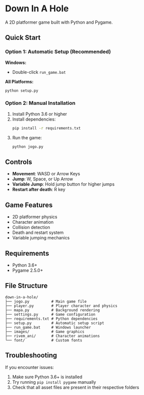 # Down In A Hole

A 2D platformer game built with Python and Pygame.

## Quick Start

### Option 1: Automatic Setup (Recommended)
**Windows:**
- Double-click `run_game.bat`

**All Platforms:**
```bash
python setup.py
```

### Option 2: Manual Installation
1. Install Python 3.6 or higher
2. Install dependencies:
   ```bash
   pip install -r requirements.txt
   ```
3. Run the game:
   ```bash
   python jogo.py
   ```

## Controls
- **Movement**: WASD or Arrow Keys
- **Jump**: W, Space, or Up Arrow
- **Variable Jump**: Hold jump button for higher jumps
- **Restart after death**: R key

## Game Features
- 2D platformer physics
- Character animation
- Collision detection
- Death and restart system
- Variable jumping mechanics

## Requirements
- Python 3.6+
- Pygame 2.5.0+

## File Structure
```
down-in-a-hole/
├── jogo.py          # Main game file
├── player.py        # Player character and physics
├── mapa.py          # Background rendering
├── settings.py      # Game configuration
├── requirements.txt # Python dependencies
├── setup.py         # Automatic setup script
├── run_game.bat     # Windows launcher
├── images/          # Game graphics
├── rivem_ani/       # Character animations
└── font/            # Custom fonts
```

## Troubleshooting
If you encounter issues:
1. Make sure Python 3.6+ is installed
2. Try running `pip install pygame` manually
3. Check that all asset files are present in their respective folders

